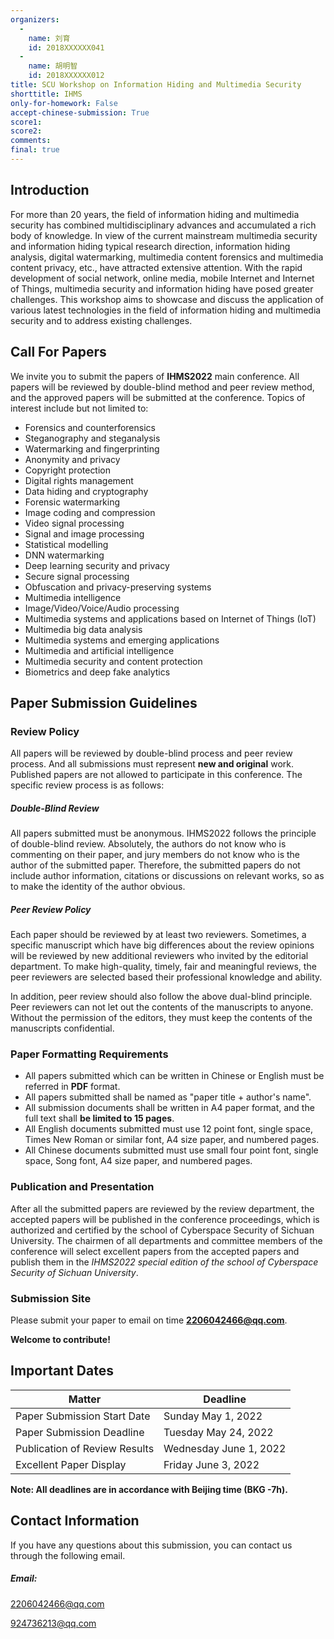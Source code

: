 ```yaml
---
organizers:
  -
    name: 刘育
    id: 2018XXXXXX041
  -
    name: 胡明智
    id: 2018XXXXXX012
title: SCU Workshop on Information Hiding and Multimedia Security
shorttitle: IHMS
only-for-homework: False
accept-chinese-submission: True
score1:
score2:
comments:
final: true
---
```


## Introduction

For more than 20 years, the field of information hiding and multimedia security
has combined multidisciplinary advances and accumulated a rich body of
knowledge. In view of the current mainstream multimedia security and information
hiding typical research direction, information hiding analysis, digital
watermarking, multimedia content forensics and multimedia content privacy, etc.,
have attracted extensive attention. With the rapid development of social
network, online media, mobile Internet and Internet of Things, multimedia
security and information hiding have posed greater challenges. This workshop
aims to showcase and discuss the application of various latest technologies in
the field of information hiding and multimedia security and to address existing
challenges.

## Call For Papers

We invite you to submit the papers of **IHMS2022** main conference. All papers
will be reviewed by double-blind method and peer review method, and the approved
papers will be submitted at the conference. Topics of interest include but not
limited to:

+ Forensics and counterforensics
+ Steganography and steganalysis
+ Watermarking and fingerprinting
+ Anonymity and privacy
+ Copyright protection
+ Digital rights management
+ Data hiding and cryptography
+ Forensic watermarking
+ Image coding and compression
+ Video signal processing
+ Signal and image processing
+ Statistical modelling
+ DNN watermarking
+ Deep learning security and privacy
+ Secure signal processing
+ Obfuscation and privacy-preserving systems
+ Multimedia intelligence
+ Image/Video/Voice/Audio processing
+ Multimedia systems and applications based on Internet of Things (IoT)
+ Multimedia big data analysis
+ Multimedia systems and emerging applications
+ Multimedia and artificial intelligence
+ Multimedia security and content protection
+ Biometrics and deep fake analytics

## Paper Submission Guidelines

### Review Policy

All papers will be reviewed by double-blind process and peer review process. And
all submissions must represent **new and original** work. Published papers are
not allowed to participate in this conference. The specific review process is as
follows:

##### Double-Blind Review

All papers submitted must be anonymous. IHMS2022 follows the principle of
double-blind review. Absolutely, the authors do not know who is commenting on
their paper, and jury members do not know who is the author of the submitted
paper. Therefore, the submitted papers do not include author information,
citations or discussions on relevant works, so as to make the identity of the
author obvious.

##### Peer Review Policy

Each paper should be reviewed by at least two reviewers. Sometimes, a specific
manuscript which have big differences about the review opinions will be reviewed
by new additional reviewers who invited by the editorial department. To make
high-quality, timely, fair and meaningful reviews, the peer reviewers are
selected based their professional knowledge and ability.

In addition, peer review should also follow the above dual-blind principle. Peer
reviewers can not let out the contents of the manuscripts to anyone. Without the
permission of the editors, they must keep the contents of the manuscripts
confidential.

### Paper Formatting Requirements

+  All papers submitted which can be written in Chinese or English  must be referred in **PDF** format.
+  All papers submitted shall be named as "paper title + author's name".
+  All submission documents shall be written in A4 paper format, and the full text shall **be limited to 15 pages**.
+  All English documents submitted must use 12 point font, single space, Times New Roman or similar font, A4 size paper, and numbered pages.
+  All Chinese documents submitted must use small four point font, single space, Song font, A4 size paper, and numbered pages.


### Publication and Presentation

After all the submitted papers are reviewed by the review department, the
accepted papers will be published in the conference proceedings, which is
authorized and certified by the school of Cyberspace Security of Sichuan
University. The chairmen of all departments and committee members of the
conference will select excellent papers from the accepted papers and publish
them in the *IHMS2022 special edition of the school of Cyberspace Security of
Sichuan University*.

### Submission Site

Please submit your paper to email on time **2206042466@qq.com**.

**Welcome to contribute!**

## Important Dates

| Matter | Deadline  |
|  ----  | ----  |
| Paper Submission Start Date	 | Sunday May 1, 2022  |
| Paper Submission Deadline  | Tuesday	May 24, 2022 |
| Publication of Review Results  | Wednesday	June 1, 2022 |
| Excellent Paper Display |  Friday	June 3, 2022|

**Note: All deadlines are in accordance with Beijing time (BKG -7h).**

## Contact Information

If you have any questions about this submission, you can contact us through the
following email.

##### Email:

2206042466@qq.com

924736213@qq.com
